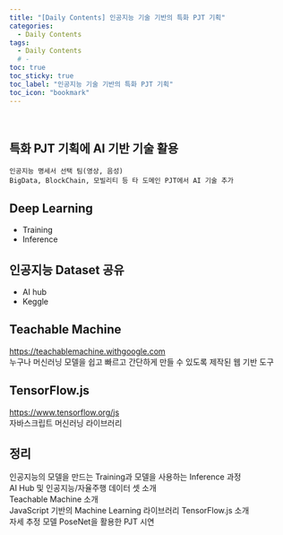```yaml
---
title: "[Daily Contents] 인공지능 기술 기반의 특화 PJT 기획"
categories:
  - Daily Contents
tags:
  - Daily Contents
  # -
toc: true
toc_sticky: true
toc_label: "인공지능 기술 기반의 특화 PJT 기획"
toc_icon: "bookmark"
---
```


<br>

## 특화 PJT 기획에 AI 기반 기술 활용

```
인공지능 명세서 선택 팀(영상, 음성)
BigData, BlockChain, 모빌리티 등 타 도메인 PJT에서 AI 기술 추가
```

## Deep Learning

- Training
- Inference

## 인공지능 Dataset 공유

- AI hub
- Keggle

## Teachable Machine

https://teachablemachine.withgoogle.com <br>
누구나 머신러닝 모델을 쉽고 빠르고 간단하게 만들 수 있도록 제작된 웹 기반 도구

## TensorFlow.js

https://www.tensorflow.org/js <br>
자바스크립트 머신러닝 라이브러리

## 정리

인공지능의 모델을 만드는 Training과 모델을 사용하는 Inference 과정 <br>
AI Hub 및 인공지능/자율주행 데이터 셋 소개 <br>
Teachable Machine 소개 <br>
JavaScript 기반의 Machine Learning 라이브러리 TensorFlow.js 소개 <br>
자세 추정 모델 PoseNet을 활용한 PJT 시연 <br>
